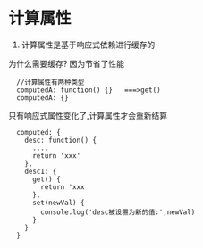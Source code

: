 # 计算属性

1. 计算属性是基于响应式依赖进行缓存的
   
为什么需要缓存?
因为节省了性能

```
  //计算属性有两种类型
  computedA: function() {}   ===>get()
  computedA: {}
``` 
只有响应式属性变化了,计算属性才会重新结算


```
  computed: {
    desc: function() {
      ....
      return 'xxx'
    },
    desc1: {
      get() {
        return 'xxx
      },
      set(newVal) {
        console.log('desc被设置为新的值:',newVal)
      }
    }
  }
```
